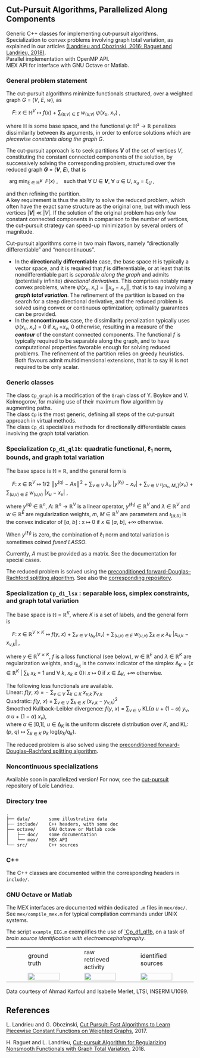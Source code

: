 ## Cut-Pursuit Algorithms, Parallelized Along Components

Generic C++ classes for implementing cut-pursuit algorithms.  
Specialization to convex problems involving graph total variation, as explained in our articles [(Landrieu and Obozinski, 2016; Raguet and Landrieu, 2018)](#references).  
Parallel implementation with OpenMP API.  
MEX API for interface with GNU Octave or Matlab.  

### General problem statement
The cut-pursuit algorithms minimize functionals structured, over a weighted graph _G_ = (_V_, _E_, _w_), as 

    _F_: _x_ ∈ ℍ<sup>_V_</sup> ↦ _f_(_x_) + 
 ∑<sub>(_u_,_v_) ∈ _E_</sub> _w_<sub>(_u_,_v_)</sub>  _ψ_(_x_<sub>_u_</sub>, _x_<sub>_v_</sub>) ,    

where ℍ is some base space, and the functional _ψ_: ℍ² → ℝ penalizes dissimilarity between its arguments, in order to enforce solutions which are *piecewise constants along the graph _G_*.

The cut-pursuit approach is to seek partitions __*V*__ of the set of vertices _V_, constituting the constant connected components of the solution, by successively solving the corresponding problem, structured over the reduced graph __*G*__ = (__*V*__, __*E*__), that is

  arg min<sub>_ξ_ ∈ ℍ<sup>__*V*__</sup></sub>
  _F_(_x_) ,    such that ∀ _U_ ∈ __*V*__, ∀ _u_ ∈ _U_, _x_<sub>_u_</sub> = _ξ_<sub>_U_</sub> ,

and then refining the partition.  
A key requirement is thus the ability to solve the reduced problem, which often have the exact same structure as the original one, but with much less vertices |__*V*__| ≪ |_V_|. If the solution of the original problem has only few constant connected components in comparison to the number of vertices, the cut-pursuit strategy can speed-up minimization by several orders of magnitude.  

Cut-pursuit algorithms come in two main flavors, namely “directionally differentiable” and “noncontinuous”.  
* In the **directionally differentiable** case, the base space ℍ is typically a vector space, and it is required that _f_ is differentiable, or at least that its nondifferentiable part is _separable along the graph_ and admits (potentially infinite) _directional derivatives_. This comprises notably many convex problems, where 
_ψ_(_x_<sub>_u_</sub>, _x_<sub>_v_</sub>) = ║_x_<sub>_u_</sub> − _x_<sub>_v_</sub>║, that is to say involving a _**graph total variation**_. The refinement of the partition is based on the search for a steep directional derivative, and the reduced problem is solved using convex or continuous optimization; optimality guarantees can be provided.  
* In the **noncontinuous** case, the dissimilarity penalization typically uses _ψ_(_x_<sub>_u_</sub>, _x_<sub>_v_</sub>) = 0 if _x_<sub>_u_</sub> =_x_<sub>_v_</sub>, 0 otherwise, resulting in a measure of the _**contour**_ of the constant connected components. The functional _f_ is typically required to be separable along the graph, and to have computational properties favorable enough for solving reduced problems. The refinement of the partition relies on greedy heuristics.  
Both flavours admit multidimensional extensions, that is to say ℍ is not required to be only scalar.

### Generic classes
The class `Cp_graph` is a modification of the `Graph` class of Y. Boykov and V. Kolmogorov, for making use of their maximum flow algorithm by augmenting paths.  
The class `Cp` is the most generic, defining all steps of the cut-pursuit approach in virtual methods.  
The class `Cp_d1` specializes methods for directionally differentiable cases involving the graph total variation.  

### Specialization `Cp_d1_ql1b`: quadratic functional, ℓ<sub>1</sub> norm, bounds, and graph total variation
The base space is ℍ = ℝ, and the general form is  

    _F_: _x_ ∈ ℝ<sup>_V_</sup> ↦  1/2 ║_y_<sup>(q)</sup> − _A_<i>x</i>║<sup>2</sup> +
 ∑<sub>_v_ ∈ _V_</sub> _λ_<sub>_v_</sub> |_y_<sup>(ℓ<sub>1</sub>)</sup> − _x_<sub>_v_</sub>| +
 ∑<sub>_v_ ∈ _V_</sub> _ι_<sub>[_m_<sub>_v_</sub>, _M_<sub>_v_</sub>]</sub>(_x_<sub>_v_</sub>) +
 ∑<sub>(_u_,_v_) ∈ _E_</sub> _w_<sub>(_u_,_v_)</sub>
 |_x_<sub>_u_</sub> − _x_<sub>_v_</sub>| ,   

where _y_<sup>(q)</sup> ∈ ℝ<sup>_n_</sup>, 
_A_: ℝ<sup>_n_</sup> → ℝ<sup>_V_</sup> is a linear operator, 
_y_<sup>(ℓ<sub>1</sub>)</sup> ∈ ℝ<sup>_V_</sup> and 
_λ_ ∈ ℝ<sup>_V_</sup> and _w_ ∈ ℝ<sup>_E_</sup> are regularization weights, 
_m_, _M_ ∈ ℝ<sup>_V_</sup> are parameters and 
_ι_<sub>[_a_,_b_]</sub> is the convex indicator of [_a_, _b_] : x ↦ 0 if _x_ ∈ [_a_, _b_], +∞ otherwise.  

When _y_<sup>(ℓ<sub>1</sub>)</sup> is zero, the combination of ℓ<sub>1</sub> norm and total variation is sometimes coined _fused LASSO_.  

Currently, _A_ must be provided as a matrix. See the documentation for special cases.  

The reduced problem is solved using the [preconditioned forward-Douglas–Rachford splitting algorithm](https://1a7r0ch3.github.io/fdr/).
See also the [corresponding repository](https://github.com/1a7r0ch3/pcd-prox-split).  

### Specialization `Cp_d1_lsx` : separable loss, simplex constraints, and graph total variation
The base space is ℍ = ℝ<sup>_K_</sup>, where _K_ is a set of labels, and the general form is  

    _F_: _x_ ∈ ℝ<sup>_V_ ⨯ _K_</sup> ↦  _f_(_y_, _x_) +
 ∑<sub>_v_ ∈ _V_</sub> _ι_<sub>Δ<sub>_K_</sub></sub>(_x_<sub>_v_</sub>) +
 ∑<sub>(_u_,_v_) ∈ _E_</sub> _w_<sub>(_u_,_v_)</sub>
 ∑<sub>_k_ ∈ _K_</sub> _λ_<sub>_k_</sub> |_x_<sub>_u_,_k_</sub> − _x_<sub>_v_,_k_</sub>| ,  

where _y_ ∈ ℝ<sup>_V_ ⨯ _K_</sup>, _f_ is a loss functional (see below), _w_ ∈ ℝ<sup>_E_</sup> and _λ_ ∈ ℝ<sup>_K_</sup> are regularization weights, and _ι_<sub>Δ<sub>_K_</sub></sub> is the convex indicator of the simplex
Δ<sub>_K_</sub> = {_x_ ∈ ℝ<sup>_K_</sup> | ∑<sub>_k_</sub> _x_<sub>_k_</sub> = 1 and ∀ _k_, _x_<sub>_k_</sub> ≥ 0}: _x_ ↦ 0 if _x_ ∈ Δ<sub>_K_</sub>, +∞ otherwise. 

The following loss functionals are available.  
Linear: _f_(_y_, _x_) = − ∑<sub>_v_ ∈ _V_</sub> ∑<sub>_k_ ∈ _K_</sub> _x_<sub>_v_,_k_</sub> _y_<sub>_v_,_k_</sub>  
Quadratic: _f_(_y_, _x_) = ∑<sub>_v_ ∈ _V_</sub> ∑<sub>_k_ ∈ _K_</sub> (_x_<sub>_v_,_k_</sub> − _y_<sub>_v_,_k_</sub>)<sup>2</sup>  
Smoothed Kullback–Leibler divergence: _f_(_y_, _x_) = ∑<sub>_v_ ∈ _V_</sub>
KL(_α_ _u_ + (1 − _α_) _y_<sub>_v_</sub>, _α_ _u_ + (1 − _α_) _x_<sub>_v_</sub>),  
where _α_ ∈ \]0,1\[,
_u_ ∈ Δ<sub>_K_</sub> is the uniform discrete distribution over _K_,
and
KL: (_p_, _q_) ↦ ∑<sub>_k_ ∈ _K_</sub> _p_<sub>_k_</sub> log(_p_<sub>_k_</sub>/_q_<sub>_k_</sub>).  

The reduced problem is also solved using the [preconditioned forward-Douglas–Rachford splitting algorithm](https://1a7r0ch3.github.io/fdr/).

### Noncontinuous specializations
Available soon in parallelized version!
For now, see the [cut-pursuit](https://github.com/loicland/cut-pursuit) repository of Loïc Landrieu.

### Directory tree
    .   
    ├── data/       some illustrative data  
    ├── include/    C++ headers, with some doc  
    ├── octave/     GNU Octave or Matlab code  
    │   ├── doc/    some documentation  
    │   └── mex/    MEX API  
    └── src/        C++ sources  

### C++
The C++ classes are documented within the corresponding headers in `include/`.  

### GNU Octave or Matlab
The MEX interfaces are documented within dedicated `.m` files in `mex/doc/`.  
See `mex/compile_mex.m` for typical compilation commands under UNIX systems.  

The script `example_EEG.m` exemplifies the use of [`Cp_d1_ql1b](#quadratic-functional-with-ℓ1-norm-regularization), on a task of _brain source identification with electroencephalography_.

<table><tr>
<td width="10%"></td>
<td width="20%"> ground truth </td>
<td width="10%"></td>
<td width="20%"> raw retrieved activity </td>
<td width="10%"></td>
<td width="20%"> identified sources </td>
<td width="10%"></td>
</tr><tr>
<td width="10%"></td>
<td width="20%"><img src="data/ground_truth.png" width="100%"/></td>
<td width="10%"></td>
<td width="20%"><img src="data/brain_activity.png" width="100%"/></td>
<td width="10%"></td>
<td width="20%"><img src="data/brain_sources.png" width="100%"/></td>
<td width="10%"></td>
</tr></table>

Data courtesy of Ahmad Karfoul and Isabelle Merlet, LTSI, INSERM U1099.  

## References
L. Landrieu and G. Obozinski, [Cut Pursuit: Fast Algorithms to Learn Piecewise Constant Functions on Weighted Graphs](http://epubs.siam.org/doi/abs/10.1137/17M1113436), 2017.  

H. Raguet and L. Landrieu, [Cut-pursuit Algorithm for Regularizing Nonsmooth Functionals with Graph Total Variation](https://1a7r0ch3.github.io/cp/), 2018.  
